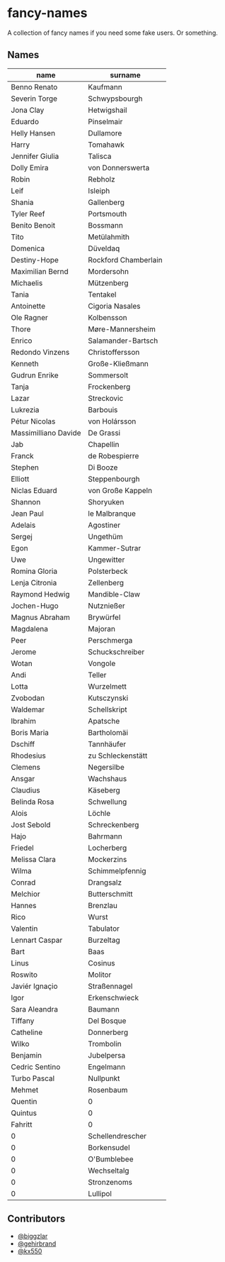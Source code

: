 # fancy-names

A collection of fancy names if you need some fake users. Or something.

## Names

| name                 | surname              |
| -------------------- | -------------------- |
| Benno Renato         | Kaufmann             |
| Severin Torge        | Schwypsbourgh        |
| Jona Clay            | Hetwigshail          |
| Eduardo              | Pinselmair           |
| Helly Hansen         | Dullamore            |
| Harry                | Tomahawk             |
| Jennifer Giulia      | Talisca              |
| Dolly Emira          | von Donnerswerta     |
| Robin                | Rebholz              |
| Leif                 | Isleiph              |
| Shania               | Gallenberg           |
| Tyler Reef           | Portsmouth           |
| Benito Benoit        | Bossmann             |
| Tito                 | Metülahmith          |
| Domenica             | Düveldaq             |
| Destiny-Hope         | Rockford Chamberlain |
| Maximilian Bernd     | Mordersohn           |
| Michaelis            | Mützenberg           |
| Tania                | Tentakel             |
| Antoinette           | Cigoria Nasales      |
| Ole Ragner           | Kolbensson           |
| Thore                | Møre-Mannersheim     |
| Enrico               | Salamander-Bartsch   |
| Redondo Vinzens      | Christoffersson      |
| Kenneth              | Große-Kließmann      |
| Gudrun Enrike        | Sommersolt           |
| Tanja                | Frockenberg          |
| Lazar                | Streckovic           |
| Lukrezia             | Barbouis             |
| Pétur Nicolas        | von Holársson        |
| Massimilliano Davide | De Grassi            |
| Jab                  | Chapellin            |
| Franck               | de Robespierre       |
| Stephen              | Di Booze             |
| Elliott              | Steppenbourgh        |
| Niclas Eduard        | von Große Kappeln    |
| Shannon              | Shoryuken            |
| Jean Paul            | le Malbranque        |
| Adelais              | Agostiner            |
| Sergej               | Ungethüm             |
| Egon                 | Kammer-Sutrar        |
| Uwe                  | Ungewitter           |
| Romina Gloria        | Polsterbeck          |
| Lenja Citronia       | Zellenberg           |
| Raymond Hedwig       | Mandible-Claw        |
| Jochen-Hugo          | Nutznießer           |
| Magnus Abraham       | Brywürfel            |
| Magdalena            | Majoran              |
| Peer                 | Perschmerga          |
| Jerome               | Schuckschreiber      |
| Wotan                | Vongole              |
| Andi                 | Teller               |
| Lotta                | Wurzelmett           |
| Zvobodan             | Kutsczynski          |
| Waldemar             | Schellskript         |
| Ibrahim              | Apatsche             |
| Boris Maria          | Bartholomäi          |
| Dschiff              | Tannhäufer           |
| Rhodesius            | zu Schleckenstätt    |
| Clemens              | Negersilbe           |
| Ansgar               | Wachshaus            |
| Claudius             | Käseberg             |
| Belinda Rosa         | Schwellung           |
| Alois                | Löchle               |
| Jost Sebold          | Schreckenberg        |
| Hajo                 | Bahrmann             |
| Friedel              | Locherberg           |
| Melissa Clara        | Mockerzins           |
| Wilma                | Schimmelpfennig      |
| Conrad               | Drangsalz            |
| Melchior             | Butterschmitt        |
| Hannes               | Brenzlau             |
| Rico                 | Wurst                |
| Valentin             | Tabulator            |
| Lennart Caspar       | Burzeltag            |
| Bart                 | Baas                 |
| Linus                | Cosinus              |
| Roswito              | Molitor              |
| Javiér Ignaçio       | Straßennagel         |
| Igor                 | Erkenschwieck        |
| Sara Aleandra        | Baumann              |
| Tiffany              | Del Bosque           |
| Catheline            | Donnerberg           |
| Wilko                | Trombolin            |
| Benjamin             | Jubelpersa           |
| Cedric Sentino       | Engelmann            |
| Turbo Pascal         | Nullpunkt            |
| Mehmet               | Rosenbaum            |
| Quentin              | 0                    |
| Quintus              | 0                    |
| Fahritt              | 0                    |
| 0                    | Schellendrescher     |
| 0                    | Borkensudel          |
| 0                    | O'Bumblebee          |
| 0                    | Wechseltalg          |
| 0                    | Stronzenoms          |
| 0                    | Lullipol             |

## Contributors

- [@biggzlar](https://github.com/biggzlar)
- [@gehirbrand](https://github.com/gehirnbrand)
- [@kx550](https://github.com/kx550)
